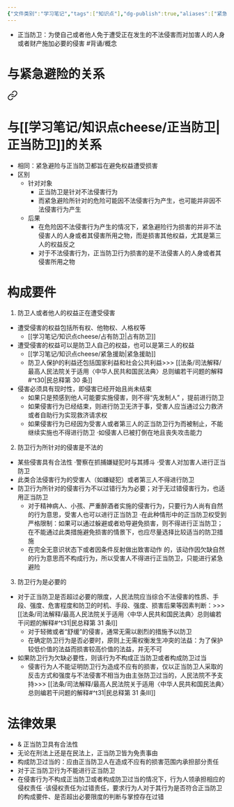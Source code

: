 ```yaml
---
{"文件类别":"学习笔记","tags":["知识点"],"dg-publish":true,"aliases":["紧急防卫"],"permalink":"/学习笔记/知识点cheese/正当防卫/","dgPassFrontmatter":true,"created":"2024-09-17T15:16:29.784+08:00","updated":"2024-09-30T11:29:53.028+08:00"}
---
```


- 正当防卫：为使自己或者他人免于遭受正在发生的不法侵害而对加害人的人身或者财产施加必要的侵害 #背诵/概念 
# 与紧急避险的关系

<div class="transclusion internal-embed is-loaded"><a class="markdown-embed-link" href="//cheese//#" aria-label="Open link"><svg xmlns="http://www.w3.org/2000/svg" width="24" height="24" viewBox="0 0 24 24" fill="none" stroke="currentColor" stroke-width="2" stroke-linecap="round" stroke-linejoin="round" class="svg-icon lucide-link"><path d="M10 13a5 5 0 0 0 7.54.54l3-3a5 5 0 0 0-7.07-7.07l-1.72 1.71"></path><path d="M14 11a5 5 0 0 0-7.54-.54l-3 3a5 5 0 0 0 7.07 7.07l1.71-1.71"></path></svg></a><div class="markdown-embed">



# 与[[学习笔记/知识点cheese/正当防卫\|正当防卫]]的关系
- 相同：紧急避险与正当防卫都旨在避免权益遭受损害
- 区别
	- 针对对象
		- 正当防卫是针对不法侵害行为
		- 而紧急避险所针对的危险可能因不法侵害行为产生，也可能并非因不法侵害行为产生
	- 后果
		- 在危险因不法侵害行为产生的情况下，紧急避险行为损害的并非不法侵害人的人身或者其侵害所用之物，而是损害其他权益，尤其是第三人的权益反之
		- 对于不法侵害行为，正当防卫行为损害的是不法侵害人的人身或者其侵害所用之物

</div></div>

# 构成要件
1. 防卫人或者他人的权益正在遭受侵害
- 遭受侵害的权益包括所有权、他物权、人格权等
	- [[学习笔记/知识点cheese/占有防卫\|占有防卫]]
- 遭受侵害的权益可以是防卫人自己的权益，也可以是第三人的权益
	- [[学习笔记/知识点cheese/紧急援助\|紧急援助]]
	- 防卫人保护的利益还包括国家利益和社会公共利益>>> [[法条/司法解释/最高人民法院关于适用〈中华人民共和国民法典〉总则编若干问题的解释#^t30\|民总释第 30 条]]
- 侵害必须具有现时性，即侵害已经开始且尚未结束
	- 如果只是预感到他人可能要实施侵害，则不得“先发制人” ，提前进行防卫
	- 如果侵害行为已经结束，则进行防卫无济于事，受害人应当通过公力救济或者自助行为实现救济请求权
	- 如果侵害行为已经因为受害人或者第三人的正当防卫行为而被制止，不能继续实施也不得进行防卫
	·如侵害人已被打倒在地且丧失攻击能力
2. 防卫行为所针对的侵害是不法的
- 某些侵害具有合法性
·警察在抓捕嫌疑犯时与其搏斗
·受害人对加害人进行正当防卫
- 此类合法侵害行为的受害人（如嫌疑犯）或者第三人不得进行防卫
- 防卫行为所针对的侵害行为不以过错行为为必要；对于无过错侵害行为，也适用正当防卫
	- 对于精神病人、小孩、严重醉酒者实施的侵害行为，只要行为人尚有自然的行为意思，受害人也可以进行正当防卫
	·在此种情形中的正当防卫权受到严格限制：如果可以通过躲避或者劝导避免损害，则不得进行正当防卫；在不能通过此类措施避免损害的情景下，也应尽量选择比较适当的防卫措施
	- 在完全无意识状态下或者因条件反射做出致害动作 的，该动作因欠缺自然的行为意思而不构成行为，所以受害人不得进行正当防卫，只能进行紧急避险
3. 防卫行为是必要的
- 对于正当防卫是否超过必要的限度，人民法院应当综合不法侵害的性质、手段、强度、危害程度和防卫的时机、手段、强度、损害后果等因素判断：>>> [[法条/司法解释/最高人民法院关于适用〈中华人民共和国民法典〉总则编若干问题的解释#^t31\|民总释第 31 条Ⅰ]]
	- 对于轻微或者“舒缓”的侵害，通常无需以剧烈的措施予以防卫
	- 在确定防卫行为是否必要时，原则上无需权衡发生冲突的法益：为了保护较低价值的法益而损害较高价值的法益，并无不可
-  如果防卫行为欠缺必要性，则该行为不构成正当防卫或者构成防卫过当
	- 侵害行为人不能证明防卫行为造成不应有的损害，仅以正当防卫人采取的反击方式和强度与不法侵害不相当为由主张防卫过当的，人民法院不予支持>>> [[法条/司法解释/最高人民法院关于适用〈中华人民共和国民法典〉总则编若干问题的解释#^t31\|民总释第 31 条Ⅲ]]
# 法律效果
- & 正当防卫具有合法性
- 无论在刑法上还是在民法上，正当防卫皆为免责事由
- 构成防卫过当的：应由正当防卫人在造成不应有的损害范围内承担部分责任
- 对于正当防卫行为不能进行正当防卫
- 在侵害行为不构成正当防卫或者构成防卫过当的情况下，行为人领承担相应的侵权责任
·该侵权责任为过错责任，要求行为人对于其行为是否符合正当防卫的构成要件、是否超出必要限度的判断与掌控存在过错